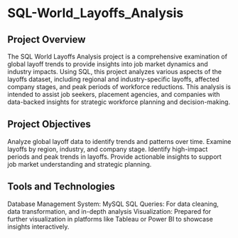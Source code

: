 # SQL-World_Layoffs_Analysis
## Project Overview
The SQL World Layoffs Analysis project is a comprehensive examination of global layoff trends to provide insights into job market dynamics and industry impacts. Using SQL, this project analyzes various aspects of the layoffs dataset, including regional and industry-specific layoffs, affected company stages, and peak periods of workforce reductions. This analysis is intended to assist job seekers, placement agencies, and companies with data-backed insights for strategic workforce planning and decision-making.

## Project Objectives
Analyze global layoff data to identify trends and patterns over time.
Examine layoffs by region, industry, and company stage.
Identify high-impact periods and peak trends in layoffs.
Provide actionable insights to support job market understanding and strategic planning.


## Tools and Technologies
Database Management System: MySQL
SQL Queries: For data cleaning, data transformation, and in-depth analysis
Visualization: Prepared for further visualization in platforms like Tableau or Power BI to showcase insights interactively.

